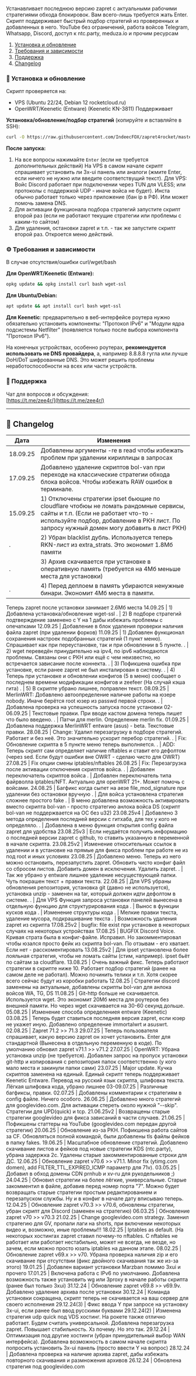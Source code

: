 Устанавливает последнюю версию zapret с актуальными рабочими стратегиями обхода блокировок. Вам всего-лишь требуется жать Enter.
Скрипт поддерживает быстрый подбор стратегий из проверенных и добавленных в него.
YouTube без ограничений, работа войсов Telegram, Whatsapp, Discord, доступ к ntc.party, meduza.io и прочим ресурсам

1. [Установка и обновление](#установка-и-обновление)
2. [Требования и зависимости](#требования-и-зависимости)
3. [Поддержка](#поддержка)
4. [Changelog](#changelog)

<a id="установка-и-обновление"></a>
### 🔧 Установка и обновление
Скрипт проверяется на:
- VPS (Ubuntu 22/24, Debian 12 rocketcloud.ru)
- OpenWRT/Keenetic (Entware) (Keenetic KN-3811)
Поддерживает 

**Установка/обновление/подбор стратегий** (копируйте и вставляйте в SSH):
```bash
curl -O https://raw.githubusercontent.com/IndeecFOX/zapret4rocket/master/z4r.sh && bash z4r.sh && rm z4r.sh
```

**После запуска:**
1. На все вопросы нажимайте `Enter` (если не требуется дополнительных действий)
На VPS в самом начале скрипт спрашивает установить ли 3x-ui панель или аналоги (жмите Enter, если ничего не нужно или введите соответствущий текст).
Для VPS: Войс Discord работает при подключении через TUN для VLESS; или протоколы с поддержкой UDP - иначе войса не будет). Инста обычно работает только через приложение (бан ip в РФ). Или может помочь замена DNS.
2. Для активации функционала подбора стратегий запустите скрипт второй раз (если не работают текущие стратегии или проблемы с каким-то сайтом)
3. Для удаления, остановки zapret и т.п. - так же запустите скрипт второй раз. Откроется меню действий.

<a id="требования-и-зависимости"></a>
### ⚙️ Требования и зависимости
В случае отсутствия/ошибки curl/wget/bash

**Для OpenWRT/Keenetic (Entware):**
```bash
opkg update && opkg install curl bash wget-ssl
```

**Для Ubuntu/Debian:**
```bash
apt update && apt install curl bash wget-ssl
```

**Для Keenetic**: предварительно в веб-интерфейсе роутера нужно обязательно установить компоненты: "Протокол IPv6" и "Модули ядра подсистемы Netfilter" (появляется только после выбора компонента "Протокол IPv6").

На конечных устройствах, особенно роутерах, **рекомендуется использовать не DNS провайдера**, а, например 8.8.8.8 гугла или лучше DoH/DoT шифрованные DNS. Это может решить проблемы неработоспособности на всех или части устройств.

<a id="поддержка"></a>
### 💬 Поддержка
Чат для вопросов и обсуждения:  
[https://t.me/zee4r/](https://t.me/zee4r/)

---

<a id="changelog"></a>
## 📜 Changelog

Дата        | Изменения
------------|----------------------------------------------------------------------------------------------------------------------------------------------------------------------------------------------------------------------------------------------------------------------
18.09.25    | Добавлены аргументы -re в read чтобы избежать проблем при удалении кириллицы в запросах
17.09.25    | Добавлено удаление скриптов bol-van при переходе на классические стратегии обхода блока войсов. Чтобы избежать RAW ошибок в терминале.
15.09.25    | 1) Отключены стратегии ipset бьющие по cloudflare чтобюы не ломать рандомные сервисы, сайты и т.п. (Если не работает что-то - используйте подбор, добавление в РКН лист. По запросу нужный домен могу добавить в лист РКН)
.           | 2) Убран blacklist дубль. Используется теперь RKN-лист из extra_strats. Это экономит 1.8Мб памяти
.           | 3) Архив скачивается при установке в оперативную память (требуется на 4Мб меньше места для установки)
.           | 4) Перед деплоем в память убираются ненужные бинари. Экономит 4Мб места в памяти.
Теперь zapret после установки занимает 2.6Мб места
14.09.25    | 1) Добавлена установка/обновление wget-ssl
.           | 2) В подборе стратегий подтверждение заменено с Y на 1 дабы избежать проблемы с опечатками
12.09.25    | Добавление в блок удаления проверки наличия файла zapret  (при удалении форков)
11.09.25    | 1) Добавлен функционал сохранения настроек подобранных  стратегий (1 пункт меню). Спрашивает как при переустановке, так и при обновлении в 5 пункте.
.           | 2) wget переведён принудительно на ipv4, по ipv6 наблюдаются проблемы. Связаны они с РКН или ещё с чем неизвестно, но встречается зависание после коннекта.
.           | 3) Пофикшена ошибка при установке, если ранее zapret не был инсталирован в систему.
.           | 4) Теперь при установке и обновлении конфигов (5 в меню) сообщает о последнем времени модификации конфигов и zeefeer (На случай кэша гита)
.           | 5) В скрипте убрано лишнее, поправлен текст.
08.09.25    | MerlinWRT: Добавлено автоопределение наличие работы на юзере nobody. Иначе берётся root юзер из passwd первой строки.
.           | Добавлена проверка на успешность запуска после установки
02-06.09.25 | Текстовые правки. При вводе кастом домена теперь пишет что было введено.
.           | Патчи для merlin. Определение merlin fix.
01.09.25    | Добавлена поддержка MerlinWRT entware (asus) - beta. Текстовые правки.
28.08.25    | Change: Удалил перезагрузку в подборе стратегий. Работает и без неё. Это значительно ускорит перебор стратегий.
.           | Fix: Обновление скрипта в 5 пункте меню теперь выполняется.
.           | ADD: Теперь скрипт сам определяет наличие nftables и ставит его дефолтом (через sed. Если будут ошибки вне OWRT - сделаю чисто для OWRT)
27.08.25    | Fix опции смены iptables/nftables
26.08.25    | Fix: Перезагрузка после активации отключения скриптов войса.
.           | Добавлен переключатель скриптов войса
.           | Добавлен переключатель типа файрволла iptables/NFT. Актуально для openWRT 21+. Может помочь с войсами.
24.08.25    | Багфикс когда сыпет на аезе file_mod_signature при удалении без остановки вручную
.           | Для войса установлена стратегия сложнее простого fake
.           | В меню добавлена возможность активировать вместо скрипта bol-van - просто стратегию анлока войса DS (скрипт bol-van не поддержвается на ОС без u32)
23.08.25v4  | Добавлено 3 метода определения последней версии с гитхаба, для тех у кого не определяло.
.           | Добавлена в меню функция открытия config файла zapret для удобства
23.08.25v3  | Если неудаётся получить информацию о последней версии zapret с github, то ставить указанную в переменной в начале скрипта.
23.08.25v2  | Изменение относительных ссылок в удалении и в установке на прямые для фикса проблем при работе не из под root и иных условиях
23.08.25    | Добавлено меню. Теперь из него можно остановить, перезапустить zapret. Обновить чисто конфиг файл со сбросом листов. Добавить домен в исключения. Удалить zapret.
.           | Так же убрано у entware лишнее удаление несуществующей папки. Чуть покрашен текст + правки текста.
22.08.25    | Для VPS убраны обновления репозитория, установка git (давно не используется), установка unzip - заменен на tar, который должен идти дефолтом в системе.
.           | Для VPS Функция запроса установки панелей вынесена в отдельную функцию для структурирования кода
.           | Вынос в функции кусков кода
.           | Изменение структуры кода
.           | Мелкие правки текста, удаление мусора, подкрашивание текста
.           | Возможность удаления zapret из скрипта
17.08.25v2  | bugfix: file exist при установке в некоторых случаях на некоторых устройствах
17.08.25    | BUGFIX Discord Voice. Кривая страта была в конфиг-файле. Исправил. Но закомментировал чтобы юзался просто фейк из скрипта bol-van. По отзывам - его хватает. Если нет - расскоментировать
13.08.25v2  | Для ipset установлена более лояльная стратегия, чтобы не ломать сайты (стим, например). ipset бьёт по сайтам за cloudflare.
13.08.25    | Очень важный фикс. Теперь работают стратегии в скрипте ниже 10. Работает подбор стратегий (ранее на самом деле не работал). Можно починить телики и т.п. Хотя скорее всего сейчас будут из коробки работать
12.08.25    | Стратегии discord заменены на актуальные, добавлены скрипты bol-van для анлока войсов WA, TG, DS
11.08.25    | Git-http больше не скачивается. Используется wget. Это экономит 20Мб места для роутеров без внешней памяти. Но через wget скачивается на 30-60 секунд дольше.
05.08.25    | Изменение способа определениея entware (Keenetic)
03.08.25    | Теперь будет ставиться последняя версия zapret, если юзер не укажет иную. Добавлено определение immortalwrt и asuswrt.
02.08.25    | Zapret 71.2 >> 71.3
29.07.25    | Теперь пользователя спрашивает, какую версию zapret он хочет установить. Enter для стандартной (Вынесена в отдельную переменную в коде). По умолчанию обновил zapret v71.1 >> v71.2
27.07.25    | OpenWRT: Убрана установка unzip (не требуется). Добавлен запрос на пропуск установки git-http и копирования с репозитория папок соответственно (у кого мало места и закинули папки сами)
23.07.25    | Major update. Кучка скриптов заменена на единый. Единый скрипт теперь поддерживает Keenetic Entware. Перевод на русский язык скрипта, шлифовка текста. Лёгкая шлифовка кода, убрано лишнее
03-09.07.25 | Различные багфиксы, правки.
02.07.25    | Добавлены комментарии к стратегиям в config файле. Ничего особого.
26.06.25    | Добавлено много стратегий для googlevideo.com. Для активации стереть около нужной "--skip". Стратегии для UPD(quick) и tcp.
21.06.25v2  | Возвращены старые стратегии googlevideo для фикса зависаний в части случаев.
21.06.25    | Пофикшены статтеры на YouTube (googlevideo.com передан другой стратегии)
20.06.25    | Обновление из-за РКН. Пофикшена работа сайтов за CF. Обновляться полной командой, были добавлены tls файлы фейков в папку fakes.
19.06.25    | Масштабное обновление стратегий. Добавлено скачивание листов и фейков под новые стратегии KDS (ntc.party), убрана задержка 2с. Удалены старые закомментированные строки для ДС.
12.06.25    | Обновление zapret v70.6 >> v71.1. Minor fix (ytimg.com domen), add FILTER_TTL_EXPIRED_ICMP параметр для 71v).
03.05.25    | Добавил в обход домены CDN prnhub и xv-ru для рукодельников ;)
24.04.25    | Обновил стратегии на более лёгкие, универсальные. Старые закомментил в файле, добавив перед номер порта "7". Можно будет возвращать старые стратегии простым редактированием и перезапуском службы. Ну и в конфиг в начале дату вписываю теперь.
12.04.25    | Обновление zapret v70.3 >> v70.6, обновлены стратегии, убран скрипт для Discord (заменен на стратегию)
06.03.25    | Обновление zapret v70 >> v70.3
21.02.25    | Change googlevideo.com strategy. Заменил стратегию для GV, пропали лаги на shorts, при включении некоторых видео и, возможно, иные проблемы!!!
18.02.25    | Iptables as default. (На некоторых хостингах zapret ставил почему-то nftables. C nftables не работает или работает нестабильно, может не всегда, не везде, но зачем, если можно просто юзать iptables на данном этапе.
08.02.25    | Обновление zapret v69.x >> v70. Убрана проверка наличия zip и его скачивание при отсутствии (фикс двойного скачивания так же из-за этого)
19.01.25    | Добавлен вариант установки Marzban помимо 3xui и прочего
17.01.25    | Включена работа с IPv6 по умолчанию. Добавлена возможность также установить wg или 3proxy в начале работы скрипта (ранее был только 3xui)
31.12.24    | Обновление zapret v69.8 >> v69.9v. Добавлено удаление архива после установки
30.12.24    | Команда установки сокращена, скрипт теперь не скачивается на ваш сервер для своего исполнения
29.12.24(3) | Фикс ввода Y при запросе на установку 3x-ui, если ранее был ввод русскими буквами
29.12.24(2) | Изменена стратегия udp quick под VDS хостинг. На рокете также отлично работает. Будем считать универсальной. Добавлена перезагрузка zapret. Повышает стабильность. Хз почему. Но это так.
29.12.24    | Оптимизация под другие хостинги (убран принудительный выбор WAN интерфейса). Добавлена возможность в самом начале скрипта попросить установить 3x-ui панель (просто ввести Y на вопрос)
28.12.24    | Добавлена проверка на наличие архива zapret, дабы избежать повторного скачивания и размножения архивов
26.12.24    | Обновлена стратегия под googlevideo.com
